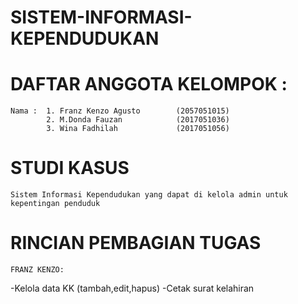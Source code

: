 # SISTEM-INFORMASI-KEPENDUDUKAN
# DAFTAR ANGGOTA KELOMPOK : 
	Nama : 	1. Franz Kenzo Agusto        (2057051015)
         	2. M.Donda Fauzan            (2017051036)
         	3. Wina Fadhilah             (2017051056)
# STUDI KASUS 
	Sistem Informasi Kependudukan yang dapat di kelola admin untuk kepentingan penduduk
# RINCIAN PEMBAGIAN TUGAS
	FRANZ KENZO:
  -Kelola data KK (tambah,edit,hapus)
  -Cetak surat kelahiran
